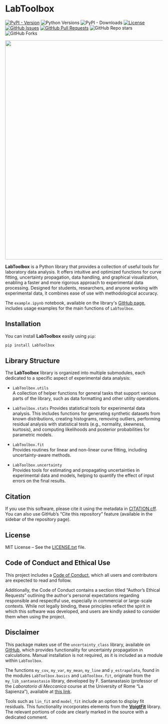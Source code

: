 # LabToolbox

[![PyPI - Version](https://img.shields.io/pypi/v/LabToolbox)](https://pypi.org/project/LabToolbox/)
![Python Versions](https://img.shields.io/pypi/pyversions/LabToolbox)
![PyPI - Downloads](https://img.shields.io/pypi/dm/LabToolbox)
[![License](https://img.shields.io/pypi/l/LabToolbox)](https://github.com/giusesorrentino/LabToolbox/blob/main/LICENSE.txt)
[![GitHub Issues](https://img.shields.io/github/issues/giusesorrentino/LabToolbox)](https://github.com/giusesorrentino/LabToolbox/issues)
[![GitHub Pull Requests](https://img.shields.io/github/issues-pr/giusesorrentino/LabToolbox)](https://github.com/giusesorrentino/LabToolbox/pulls)
![GitHub Repo stars](https://img.shields.io/github/stars/giusesorrentino/LabToolbox)
![GitHub Forks](https://img.shields.io/github/forks/giusesorrentino/LabToolbox)
<!-- ```text
    __          __  ______            ____              
   / /   ____ _/ /_/_  __/___  ____  / / /_  ____  _  __
  / /   / __ `/ __ \/ / / __ \/ __ \/ / __ \/ __ \| |/_/
 / /___/ /_/ / /_/ / / / /_/ / /_/ / / /_/ / /_/ />  <  
/_____/\__,_/_.___/_/  \____/\____/_/_.___/\____/_/|_|  
``` -->
<p align="left">
  <img src="https://raw.githubusercontent.com/giusesorrentino/LabToolbox/main/docs/logo.png" width="700">
</p>

**LabToolbox** is a Python library that provides a collection of useful tools for laboratory data analysis. It offers intuitive and optimized functions for curve fitting, uncertainty propagation, data handling, and graphical visualization, enabling a faster and more rigorous approach to experimental data processing. Designed for students, researchers, and anyone working with experimental data, it combines ease of use with methodological accuracy.

The `example.ipynb` notebook, available on the library's [GitHub page](https://github.com/giusesorrentino/LabToolbox/blob/main/example.ipynb), includes usage examples for the main functions of `LabToolbox`.

## Installation

You can install **LabToolbox** easily using `pip`:

```bash
pip install LabToolbox
```

## Library Structure

The **LabToolbox** library is organized into multiple submodules, each dedicated to a specific aspect of experimental data analysis:

- `LabToolbox.utils`  
  A collection of helper functions for general tasks that support various parts of the library, such as data formatting and other utility operations.

- `LabToolbox.stats`
  Provides statistical tools for experimental data analysis. This includes functions for generating synthetic datasets from known distributions, creating histograms, removing outliers, performing residual analysis with statistical tests (e.g., normality, skewness, kurtosis), and computing likelihoods and posterior probabilities for parametric models.

- `LabToolbox.fit`  
  Provides routines for linear and non-linear curve fitting, including uncertainty-aware methods.

- `LabToolbox.uncertainty`  
  Provides tools for estimating and propagating uncertainties in experimental data and models, helping to quantify the effect of input errors on the final results.

## Citation

If you use this software, please cite it using the metadata in [CITATION.cff](https://github.com/giusesorrentino/LabToolbox/blob/main/CITATION.cff). You can also use GitHub’s “Cite this repository” feature (available in the sidebar of the repository page).

## License 

MIT License – See the [LICENSE.txt](https://github.com/giusesorrentino/LabToolbox/blob/main/LICENSE.txt) file.

## Code of Conduct and Ethical Use

This project includes a [Code of Conduct](https://github.com/giusesorrentino/LabToolbox/blob/main/CODE_OF_CONDUCT.md), which all users and contributors are expected to read and follow.

Additionally, the Code of Conduct contains a section titled “Author’s Ethical Requests” outlining the author's personal expectations regarding responsible and respectful use, especially in commercial or large-scale contexts. While not legally binding, these principles reflect the spirit in which this software was developed, and users are kindly asked to consider them when using the project.

## Disclaimer

This package makes use of the `uncertainty_class` library, available on [GitHub](https://github.com/yiorgoskost/Uncertainty-Propagation/tree/master), which provides functionality for uncertainty propagation in calculations. Manual installation is not required, as it is included as a module within `LabToolbox`.

The functions `my_cov`, `my_var`, `my_mean`, `my_line` and `y_estrapolato`, found in the modules `LabToolbox.basics` and `LabToolbox.fit`, originate from the `my_lib_santanastasio` library, developed by F. Santanastasio (professor of the *Laboratorio di Meccanica* course at the University of Rome “La Sapienza”), available at [this link](https://baltig.infn.it/LabMeccanica/PythonJupyter).

Tools such as `lin_fit` and `model_fit` include an option to display fit residuals. This functionality incorporates elements from the [**VoigtFit**](https://github.com/jkrogager/VoigtFit) library. The relevant portions of code are clearly marked in the source with a dedicated comment.